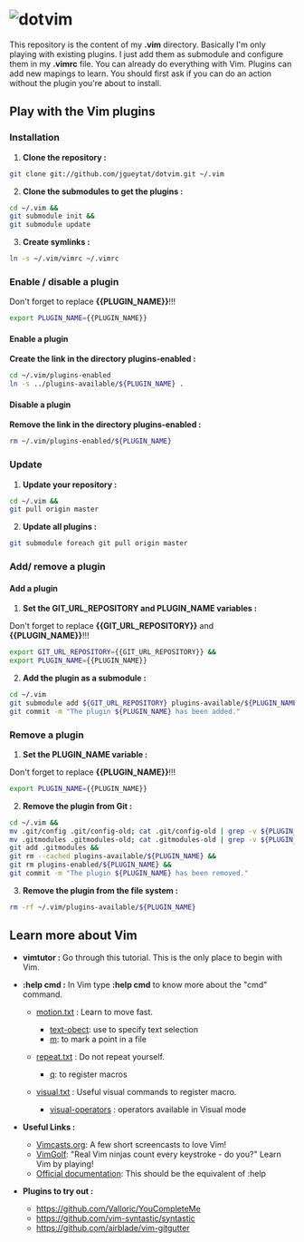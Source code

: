 # ![dotvim](http://upload.wikimedia.org/wikipedia/commons/4/4f/Icon-Vim.svg)

This repository is the content of my **.vim** directory. Basically I'm only playing with existing plugins. I just add them as submodule and configure them in my **.vimrc** file.
You can already do everything with Vim. Plugins can add new mapings to learn. You should first ask if you can do an action without the plugin you're about to install.

## Play with the Vim plugins

### Installation

1. **Clone the repository :**
  ```Bash
  git clone git://github.com/jgueytat/dotvim.git ~/.vim
  ```

2. **Clone the submodules to get the plugins :**

  ```Bash
  cd ~/.vim &&
  git submodule init &&
  git submodule update
  ```

3. **Create symlinks :**

  ```Bash
  ln -s ~/.vim/vimrc ~/.vimrc
  ```

### Enable / disable a plugin

Don't forget to replace **{{PLUGIN_NAME}}**!!!

```Bash
export PLUGIN_NAME={{PLUGIN_NAME}}
```
  
#### Enable a plugin

**Create the link in the directory plugins-enabled :**

```Bash
cd ~/.vim/plugins-enabled
ln -s ../plugins-available/${PLUGIN_NAME} .
```

#### Disable a plugin

**Remove the link in the directory plugins-enabled :**

```Bash
rm ~/.vim/plugins-enabled/${PLUGIN_NAME}
```


### Update

1. **Update your repository :**

  ```Bash
  cd ~/.vim &&
  git pull origin master
  ```

2. **Update all plugins :**

  ```Bash
  git submodule foreach git pull origin master
  ```

### Add/ remove  a plugin

#### Add a plugin

1. **Set the GIT_URL_REPOSITORY and PLUGIN_NAME variables :**

  Don't forget to replace **{{GIT_URL_REPOSITORY}}** and **{{PLUGIN_NAME}}**!!!

  ```Bash
  export GIT_URL_REPOSITORY={{GIT_URL_REPOSITORY}} &&
  export PLUGIN_NAME={{PLUGIN_NAME}}
  ```
2. **Add the plugin as a submodule :**

  ```Bash
  cd ~/.vim
  git submodule add ${GIT_URL_REPOSITORY} plugins-available/${PLUGIN_NAME}
  git commit -m "The plugin ${PLUGIN_NAME} has been added."
  ```

### Remove a plugin

1. **Set the PLUGIN_NAME variable :**

  Don't forget to replace **{{PLUGIN_NAME}}**!!!

  ```Bash
  export PLUGIN_NAME={{PLUGIN_NAME}}
  ```
  
2. **Remove the plugin from Git :**

  ```Bash
  cd ~/.vim &&
  mv .git/config .git/config-old; cat .git/config-old | grep -v ${PLUGIN_NAME} > .git/config; rm .git/config-old &&
  mv .gitmodules .gitmodules-old; cat .gitmodules-old | grep -v ${PLUGIN_NAME} > .gitmodules; rm .gitmodules-old &&
  git add .gitmodules &&
  git rm --cached plugins-available/${PLUGIN_NAME} &&
  git rm plugins-enabled/${PLUGIN_NAME} &&
  git commit -m "The plugin ${PLUGIN_NAME} has been removed."
  ```

3. **Remove the plugin from the file system :**

  ```Bash
  rm -rf ~/.vim/plugins-available/${PLUGIN_NAME}
  ```

## Learn more about Vim

* **vimtutor :** Go through this tutorial. This is the only place to begin with Vim.

* **:help cmd :** In Vim type **:help cmd** to know more about the "cmd" command.

    + [motion.txt](http://vimdoc.sourceforge.net/htmldoc/motion.html "Vim documentation: motion") : Learn to move fast.

        - [text-obect](http://vimdoc.sourceforge.net/htmldoc/motion.html#text-objects): use to specify text selection
        - [m](http://vimdoc.sourceforge.net/htmldoc/motion.html#mark): to mark a point in a file

    + [repeat.txt](http://vimdoc.sourceforge.net/htmldoc/repeat.html "Vim documentation: repeat") : Do not repeat yourself.

        - [q](http://vimdoc.sourceforge.net/htmldoc/repeat.html#complex-repeat): to register macros

    + [visual.txt](http://vimdoc.sourceforge.net/htmldoc/visual.html "Vim documentation: visual") : Useful visual commands to register macro.

        - [visual-operators](http://vimdoc.sourceforge.net/htmldoc/visual.html#visual-operators) : operators available in Visual mode


* **Useful Links :**

    + [Vimcasts.org](http://vimcasts.org/): A few short screencasts to love Vim!
    + [VimGolf](http://vimgolf.com/): "Real Vim ninjas count every keystroke - do you?" Learn Vim by playing!
    + [Official documentation](http://vimdoc.sourceforge.net/htmldoc/): This should be the equivalent of :help

* **Plugins to try out :**

    + https://github.com/Valloric/YouCompleteMe
    + https://github.com/vim-syntastic/syntastic
    + https://github.com/airblade/vim-gitgutter

